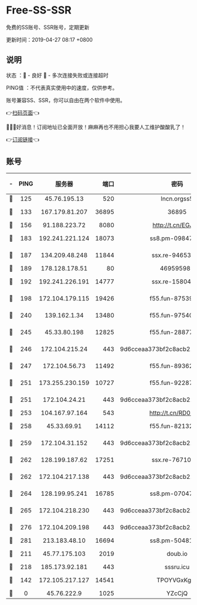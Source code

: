 # Free-SS-SSR

免费的SS账号、SSR账号，定期更新

更新时间：2019-04-27 08:17 +0800

## 说明

状态     ：🙂 - 良好 🙁 - 多次连接失败或连接超时

PING值   ：不代表真实使用中的速度，仅供参考。

账号兼容SS、SSR，你可以自由在两个软件中使用。

👉[扫码页面](https://liesauer.github.io/Free-SS-SSR/)👈

🎉🎉🎉好消息！订阅地址已全面开放！麻麻再也不用担心我要人工维护酸酸乳了！

👉[订阅链接](https://www.liesauer.net/yogurt/subscribe?ACCESS_TOKEN=DAYxR3mMaZAsaqUb)👈

## 账号

|-|PING|服务器|端口|密码|加密方式|区域|
|:----:|:----:|:-----:|-----:|:----:|:----:|:----:|
|🙂|125|45.76.195.13|520|lncn.orgss5|rc4|JP|
|🙂|133|167.179.81.207|36895|36895|aes-256-cfb|JP|
|🙂|156|91.188.223.72|8080|http://t.cn/EGJIyrl|rc4-md5|RU|
|🙂|183|192.241.221.124|18073|ss8.pm-09847750|aes-256-cfb|US|
|🙂|187|134.209.48.248|11844|ssx.re-94653207|aes-256-cfb|US|
|🙂|189|178.128.178.51|80|469595985|chacha20|US|
|🙂|192|192.241.226.191|14777|ssx.re-15804157|aes-256-cfb|US|
|🙂|198|172.104.179.115|19426|f55.fun-87539428|aes-256-cfb|SG|
|🙂|240|139.162.1.34|13480|f55.fun-97540163|aes-256-cfb|SG|
|🙂|245|45.33.80.198|12825|f55.fun-28877106|aes-256-cfb|US|
|🙂|246|172.104.215.24|443|9d6cceaa373bf2c8acb22e60b6a58be6|aes-256-cfb|US|
|🙂|247|172.104.56.73|11492|f55.fun-89362117|aes-256-cfb|SG|
|🙂|251|173.255.230.159|10727|f55.fun-92287038|aes-256-cfb|US|
|🙂|251|172.104.24.21|443|9d6cceaa373bf2c8acb22e60b6a58be6|aes-256-cfb|US|
|🙂|253|104.167.97.164|543|http://t.cn/RD0D7sx|rc4-md5|CA|
|🙂|258|45.33.69.91|14112|f55.fun-82132228|aes-256-cfb|US|
|🙂|259|172.104.31.152|443|9d6cceaa373bf2c8acb22e60b6a58be6|aes-256-cfb|US|
|🙂|262|128.199.187.62|17251|ssx.re-76710195|aes-256-cfb|SG|
|🙂|262|172.104.217.138|443|9d6cceaa373bf2c8acb22e60b6a58be6|aes-256-cfb|US|
|🙂|264|128.199.95.241|16785|ss8.pm-07047085|aes-256-cfb|SG|
|🙂|265|172.104.218.230|443|9d6cceaa373bf2c8acb22e60b6a58be6|aes-256-cfb|US|
|🙂|276|172.104.209.198|443|9d6cceaa373bf2c8acb22e60b6a58be6|aes-256-cfb|US|
|🙂|281|213.183.48.10|16694|ss8.pm-50481530|rc4-md5|RU|
|🙂|211|45.77.175.103|2019|doub.io|aes-128-ctr|SG|
|🙂|218|185.173.92.181|443|sssru.icu|rc4-md5|RU|
|🙁|142|172.105.217.127|14541|TPOYVGxKglpi|aes-256-cfb|JP|
|🙁|0|45.76.222.9|1025|YZcCjQ|rc4-md5|JP|
